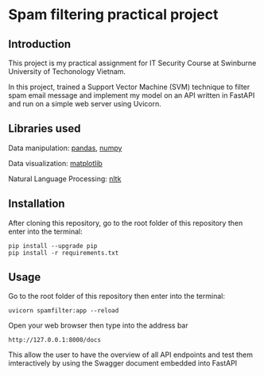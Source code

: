 # Spam filtering practical project
## Introduction

This project is my practical assignment for IT Security Course at Swinburne University of Techonology Vietnam.

In this project, trained a Support Vector Machine (SVM) technique to filter spam email message and implement my model on an API written in FastAPI and run on a simple web server using Uvicorn.

## Libraries used

Data manipulation: [pandas](https://pandas.pydata.org/), [numpy](https://numpy.org/)

Data visualization: [matplotlib](https://matplotlib.org/)

Natural Language Processing: [nltk](https://www.nltk.org/)

## Installation

After cloning this repository, go to the root folder of this repository then enter into the terminal:

```
pip install --upgrade pip
pip install -r requirements.txt
```
## Usage

Go to the root folder of this repository then enter into the terminal:
```
uvicorn spamfilter:app --reload
```
Open your web browser then type into the address bar
```
http://127.0.0.1:8000/docs
```
This allow the user to have the overview of all API endpoints and test them imteractively by using the Swagger document embedded into FastAPI


